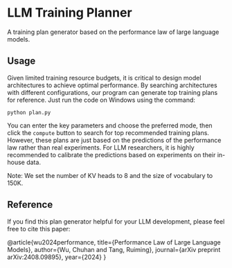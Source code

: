 # LLM Training Planner
A training plan generator based on the performance law of large language models.

## Usage
Given limited training resource budgets, it is critical to design model architectures to achieve optimal performance. By searching architectures with different configurations, our program can generate top training plans for reference.
Just run the code on Windows using the command:
```
python plan.py
```
You can enter the key parameters and choose the preferred mode, then click the `compute` button to search for top recommended training plans. However, these plans are just based on the predictions of the performance law rather than real experiments. For LLM researchers, it is highly recommended to calibrate the predictions based on experiments on their in-house data. 

Note: We set the number of KV heads to 8 and the size of vocabulary to 150K.

## Reference
If you find this plan generator helpful for your LLM development, please feel free to cite this paper:

@article{wu2024performance,
  title={Performance Law of Large Language Models},
  author={Wu, Chuhan and Tang, Ruiming},
  journal={arXiv preprint arXiv:2408.09895},
  year={2024}
}
